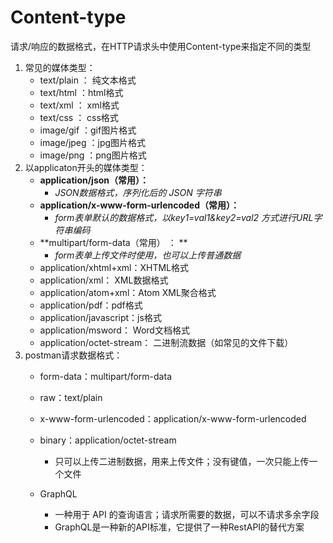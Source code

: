 # Content-type

请求/响应的数据格式，在HTTP请求头中使用Content-type来指定不同的类型

1. 常见的媒体类型：
   - text/plain ： 纯文本格式
   - text/html ：html格式
   - text/xml ：  xml格式
   - text/css ：  css格式
   - image/gif ：gif图片格式
   - image/jpeg ：jpg图片格式 
   - image/png ：png图片格式
2. 以applicaton开头的媒体类型：
   - **application/json（常用）：**
     - *JSON数据格式，序列化后的 JSON 字符串*
   - **application/x-www-form-urlencoded（常用）：**
     - *form表单默认的数据格式，以key1=val1&key2=val2 方式进行URL字符串编码*
   - **multipart/form-data（常用） ： **
     - *form表单上传文件时使用，也可以上传普通数据*
   - application/xhtml+xml：XHTML格式
   - application/xml： XML数据格式
   - application/atom+xml：Atom XML聚合格式    
   - application/pdf：pdf格式  
   - application/javascript：js格式
   - application/msword： Word文档格式
   - application/octet-stream： 二进制流数据（如常见的文件下载）
3. postman请求数据格式：
   - form-data：multipart/form-data
   - raw：text/plain
   - x-www-form-urlencoded：application/x-www-form-urlencoded
   - binary：application/octet-stream
     - 只可以上传二进制数据，用来上传文件；没有键值，一次只能上传一个文件

   - GraphQL
     - 一种用于 API 的查询语言；请求所需要的数据，可以不请求多余字段
     - GraphQL是一种新的API标准，它提供了一种RestAPI的替代方案